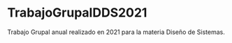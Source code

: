 # TrabajoGrupalDDS2021

Trabajo Grupal anual realizado en 2021 para la materia Diseño de Sistemas. 
